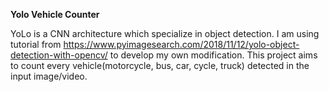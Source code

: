 **Yolo Vehicle Counter**

YoLo is a CNN architecture which specialize in object detection. I am using tutorial from https://www.pyimagesearch.com/2018/11/12/yolo-object-detection-with-opencv/ to develop my own modification. This project aims to count every vehicle(motorcycle, bus, car, cycle, truck)  detected in the input image/video. 
